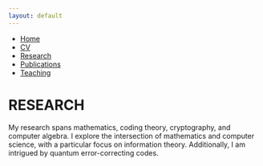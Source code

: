 ```yaml
---
layout: default
---
```


<div class="navbar">
  <ul>
    <li><a href="./index.html">Home</a></li>
    <li><a href="./cv.html">CV</a></li>
    <li><a href="./research.html" class="active">Research</a></li>
    <li><a href="./publications.html">Publications</a></li>
    <li><a href="./teaching.html">Teaching</a></li>
  </ul>
</div>

# RESEARCH

My research spans mathematics, coding theory, cryptography, and computer algebra. I explore the intersection of mathematics and computer science, with a particular focus on information theory. Additionally, I am intrigued by quantum error-correcting codes.